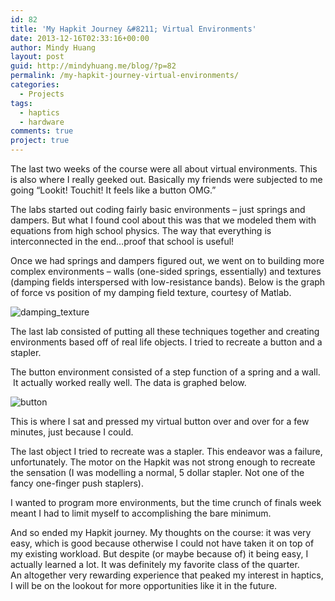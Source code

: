 ```yaml
---
id: 82
title: 'My Hapkit Journey &#8211; Virtual Environments'
date: 2013-12-16T02:33:16+00:00
author: Mindy Huang
layout: post
guid: http://mindyhuang.me/blog/?p=82
permalink: /my-hapkit-journey-virtual-environments/
categories:
  - Projects
tags:
  - haptics
  - hardware
comments: true
project: true
---
```

The last two weeks of the course were all about virtual environments. This is also where I really geeked out. Basically my friends were subjected to me going &#8220;Lookit! Touchit! It feels like a button OMG.&#8221;

The labs started out coding fairly basic environments &#8211; just springs and dampers. But what I found cool about this was that we modeled them with equations from high school physics. The way that everything is interconnected in the end&#8230;proof that school is useful! 

Once we had springs and dampers figured out, we went on to building more complex environments &#8211; walls (one-sided springs, essentially) and textures (damping fields interspersed with low-resistance bands). Below is the graph of force vs position of my damping field texture, courtesy of Matlab.

<img class="alignnone size-medium wp-image-88" alt="damping_texture" src="http://s416.photobucket.com/albums/pp249/KCHuang/Blog/damping_texture.png" />

The last lab consisted of putting all these techniques together and creating environments based off of real life objects. I tried to recreate a button and a stapler.

The button environment consisted of a step function of a spring and a wall.  It actually worked really well. The data is graphed below.

<img class="alignnone size-medium wp-image-89" alt="button" src="http://s416.photobucket.com/albums/pp249/KCHuang/Blog/button.png" />

This is where I sat and pressed my virtual button over and over for a few minutes, just because I could.

The last object I tried to recreate was a stapler. This endeavor was a failure, unfortunately. The motor on the Hapkit was not strong enough to recreate the sensation (I was modelling a normal, 5 dollar stapler. Not one of the fancy one-finger push staplers).

I wanted to program more environments, but the time crunch of finals week meant I had to limit myself to accomplishing the bare minimum.

And so ended my Hapkit journey. My thoughts on the course: it was very easy, which is good because otherwise I could not have taken it on top of my existing workload. But despite (or maybe because of) it being easy, I actually learned a lot. It was definitely my favorite class of the quarter. An altogether very rewarding experience that peaked my interest in haptics, I will be on the lookout for more opportunities like it in the future.
